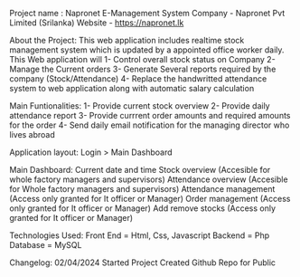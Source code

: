 Project name : Napronet E-Management System
Company - Napronet Pvt Limited (Srilanka)
Website - https://napronet.lk

About the Project:
This web application includes realtime stock management system which is updated by a appointed office worker daily.
This Web application will
1- Control overall stock status on Company
2- Manage the Current orders
3- Generate Several reports required by the company (Stock/Attendance)
4- Replace the handwritted attendance system to web application along with automatic salary calculation

Main Funtionalities:
1- Provide current stock overview
2- Provide daily attendance report
3- Provide currrent order amounts and required amounts for the order
4- Send daily email notification for the managing director who lives abroad

Application layout:
Login > Main Dashboard 

Main Dashboard:
Current date and time
Stock overview (Accesible for whole factory managers and supervisors)
Attendance overview (Accesible for Whole factory managers and supervisors)
Attendance management (Access only granted for It officer or Manager)
Order management (Access only granted for It officer or Manager)
Add remove stocks (Access only granted for It officer or Manager)

Technologies Used:
Front End = Html, Css, Javascript
Backend = Php
Database = MySQL

Changelog:
02/04/2024
Started Project
Created Github Repo for Public 
